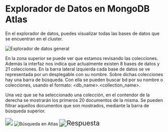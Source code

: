 # Explorador de Datos en MongoDB Atlas

En el explorador de datos, puedes visualizar todas las bases de datos que se encuentran en el cluster.

<img src="C:\Users\dfpro\Desktop\M001 - MongoDB\Chapter 2\3 Explorador de datos general.jpg" alt="Explorador de datos general"  />

En la zona superior se puede ver que estamos revisando las colecciones. Además la interfaz nos indica que actualmente existen 8 bases de datos y 21 colecciones. En la barra lateral izquierda cada base de datos se ve representada por un desplegable con su nombre. Sobre dichas colecciones hay una barra de búsqueda. Con ella se pueden buscar bd por su nombre o colecciones, usando el formato: <db_name>.<collection_name>. 

Una vez que se ha seleccionado una colección, en el contendor de la derecha se mostrarán los primeros 20 documentos de la misma. Se pueden filtrar aquellos documentos que son mostrados, mediante la barra de búsqueda superior. 

<img src="C:\Users\dfpro\Desktop\M001 - MongoDB\Chapter 2\3 ejercicio.jpg" style="zoom:150%;" />

<img src="C:\Users\dfpro\Desktop\M001 - MongoDB\Chapter 2\3 busqueda.jpg" alt="Búsqueda en Atlas"  />

<img src="C:\Users\dfpro\Desktop\M001 - MongoDB\Chapter 2\3 respuesta.jpg" alt="Respuesta" style="zoom:150%;" />